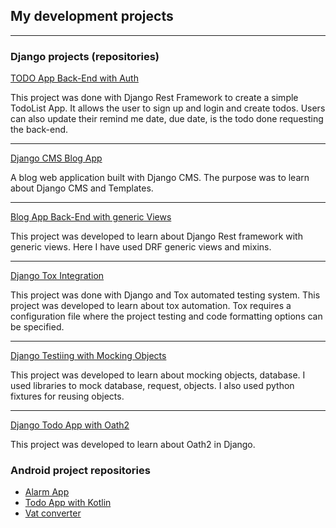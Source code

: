 ## My development projects

---

### Django projects (repositories)

[TODO App Back-End with Auth](https://github.com/sajib-4414/DRF-TodoList)

This project was done with Django Rest Framework to create a simple TodoList App. It allows the user to sign up and login and create todos.
Users can also update their remind me date, due date, is the todo done requesting the back-end.

---
[Django CMS Blog App](https://github.com/sajib-4414/BlogAppWIthDjango1_10)

A blog web application built with Django CMS. The purpose was to
learn about Django CMS and Templates.

---
[Blog App Back-End with generic Views](https://github.com/sajib-4414/django-rest-with-class-based-views)

This project was developed to learn about Django Rest framework with generic views. Here I have used 
DRF generic views and mixins.

---
[Django Tox Integration](https://github.com/sajib-4414/tox-learning-introduction)

This project was done with Django and Tox automated testing
system. This project was developed to learn about tox
automation. Tox requires a configuration file 
where the project testing and code formatting options can be specified.

---
[Django Testiing with Mocking Objects](https://github.com/sajib-4414/django-tests-mocking-objects-demo)

This project was developed to learn about mocking objects, database.
I used libraries to mock database, request, objects. I also used python fixtures for reusing objects.

---
[Django Todo App with Oath2](https://github.com/sajib-4414/django-todo-oauth2)

This project was developed to learn about Oath2 in Django.

### Android project repositories

- [Alarm App](https://github.com/sajib-4414/AlarmApp2)
- [Todo App with Kotlin](https://github.com/sajib-4414/KotlinTodoApp)
- [Vat converter](https://github.com/sajib-4414/VatConverter)



